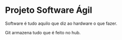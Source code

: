 # Projeto Software Ágil

Software é tudo aquilo que diz ao hardware o que fazer.

Git armazena tudo que é feito no hub.
